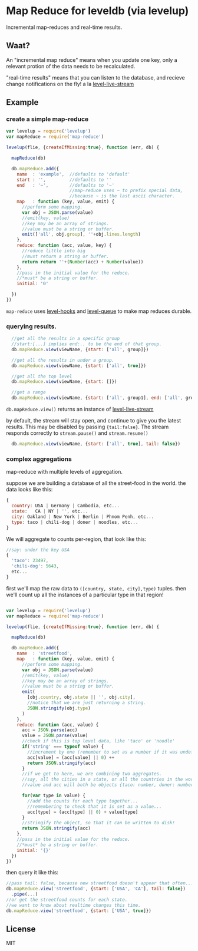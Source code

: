 # Map Reduce for leveldb (via levelup)

Incremental map-reduces and real-time results.

## Waat?

An "incremental map reduce" means when you update one key,
only a relevant protion of the data needs to be recalculated.

"real-time results" means that you can listen to the database,
and recieve change notifications on the fly! a la 
[level-live-stream](https://github.com/dominictarr/level-live-stream)

## Example

### create a simple map-reduce

``` js
var levelup = require('levelup')
var mapReduce = require('map-reduce')

levelup(flie, {createIfMissing:true}, function (err, db) {

  mapReduce(db)

  db.mapReduce.add({
    name  : 'example',  //defaults to 'default'
    start : '',         //defaults to ''
    end   : '~',        //defaults to '~' 
                        //map-reduce uses ~ to prefix special data, 
                        //because ~ is the last ascii character.
    map   : function (key, value, emit) {
      //perform some mapping.
      var obj = JSON.parse(value)
      //emit(key, value)
      //key may be an array of strings. 
      //value must be a string or buffer.
      emit(['all', obj.group], ''+obj.lines.length)
    },
    reduce: function (acc, value, key) {
      //reduce little into big
      //must return a string or buffer.
      return return ''+(Number(acc) + Number(value))
    },
    //pass in the initial value for the reduce.
    //*must* be a string or buffer.
    initial: '0'

  })
})

```

`map-reduce` uses [level-hooks](https://github.com/dominictarr/level-hooks)
and [level-queue](https://github.com/dominictarr/level-queue) to make map reduces durable.

### querying results.

``` js
  //get all the results in a specific group
  //start:[...] implies end:.. to be the end of that group.
  db.mapReduce.view(viewName, {start: ['all', group]}) 

  //get all the results in under a group.
  db.mapReduce.view(viewName, {start: ['all', true]}) 

  //get all the top level 
  db.mapReduce.view(viewName, {start: []}) 

  //get a range
  db.mapReduce.view(viewName, {start: ['all', group1], end: ['all', groupN]}) 

```

`db.mapReduce.view()` returns an instance of 
[level-live-stream](https://github.com/dominictarr/level-live-stream)

by default, the stream will stay open, and continue to give you the latest results.
This may be disabled by passing `{tail:false}`. 
The stream responds correctly to `stream.pause()` and `stream.resume()`

``` js
  db.mapReduce.view(viewName, {start: ['all', true], tail: false}) 
```

### complex aggregations

map-reduce with multiple levels of aggregation.

suppose we are building a database of all the street-food in the world.
the data looks like this:

``` js
{
  country: USA | Germany | Cambodia, etc...
  state:   CA | NY | '', etc...
  city: Oakland | New York | Berlin | Phnom Penh, etc...
  type: taco | chili-dog | doner | noodles, etc...
}
```

We will aggregate to counts per-region, that look like this:

``` js
//say: under the key USA
{
  'taco': 23497,
  'chili-dog': 5643,
  etc...
}
```

first we'll map the raw data to `([country, state, city],type)` tuples.
then we'll count up all the instances of a particular type in that region!

``` js

var levelup = require('levelup')
var mapReduce = require('map-reduce')

levelup(flie, {createIfMissing:true}, function (err, db) {

  mapReduce(db)

  db.mapReduce.add({
    name  : 'streetfood',
    map   : function (key, value, emit) {
      //perform some mapping.
      var obj = JSON.parse(value)
      //emit(key, value)
      //key may be an array of strings. 
      //value must be a string or buffer.
      emit(
        [obj.country, obj.state || '', obj.city],
        //notice that we are just returning a string.
        JSON.stringify(obj.type)
      )
    },
    reduce: function (acc, value) {
      acc = JSON.parse(acc)
      value = JSON.parse(value)
      //check if this is top level data, like 'taco' or 'noodle'
      if('string' === typeof value) {
        //increment by one (remember to set as a number if it was undefined)
        acc[value] = (acc[value] || 0) ++
        return JSON.stringify(acc)
      }
      //if we get to here, we are combining two aggregates.
      //say, all the cities in a state, or all the countries in the world.
      //value and acc will both be objects {taco: number, doner: number2, etc...}

      for(var type in value) {
        //add the counts for each type together...
        //remembering to check that it is set as a value...
        acc[type] = (acc[type] || 0) + value[type]
      }
      //stringify the object, so that it can be written to disk!
      return JSON.stringify(acc)
    },
    //pass in the initial value for the reduce.
    //*must* be a string or buffer.
    initial: '{}'
  })
})
```

then query it like this:

``` js
//pass tail: false, because new streetfood doesn't appear that often...
db.mapReduce.view('streetfood', {start: ['USA', 'CA'], tail: false})
  .pipe(...)
//or get the streetfood counts for each state. 
//we want to know about realtime changes this time.
db.mapReduce.view('streetfood', {start: ['USA', true]})

```

## License

MIT
